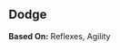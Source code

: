 Dodge
-----

__Based On:__ <span title='Adventure'>Reflexes</span>, <span title='Space & Fantasy'>Agility</span>
